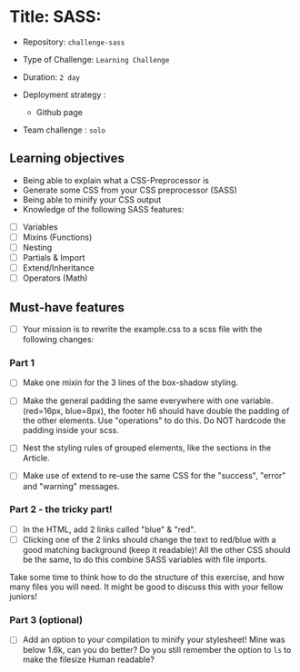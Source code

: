# Title: SASS: 

- Repository: `challenge-sass`
- Type of Challenge: `Learning Challenge`
- Duration: `2 day`
- Deployment strategy : 
	- Github page
	
- Team challenge : `solo`

## Learning objectives
- Being able to explain what a CSS-Preprocessor is
- Generate some CSS from your CSS preprocessor (SASS)
- Being able to minify your CSS output
- Knowledge of the following SASS features:
- [ ] Variables
- [ ] Mixins (Functions)
- [ ] Nesting
- [ ] Partials & Import
- [ ] Extend/Inheritance
- [ ] Operators (Math)

## Must-have features

- [ ] Your mission is to rewrite the example.css to a scss file with the following changes:

### Part 1
- [ ] Make one mixin for the 3 lines of the box-shadow styling.

- [ ] Make the general padding the same everywhere with one variable. (red=16px, blue=8px), the footer h6 should have double the padding of the other elements. Use "operations" to do this. Do NOT hardcode the padding inside your scss. 

- [ ] Nest the styling rules of grouped elements, like the sections in the Article.

- [ ] Make use of extend to re-use the same CSS for the "success", "error" and "warning" messages.

### Part 2 - the tricky part!
- [ ] In the HTML, add 2 links called "blue" & "red".
- [ ] Clicking one of the 2 links should change the text to red/blue with a good matching background (keep it readable)!
All the other CSS should be the same, to do this combine SASS variables with file imports.

Take some time to think how to do the structure of this exercise, and how many files you will need. It might be good to discuss this with your fellow juniors!

### Part 3 (optional)
- [ ] Add an option to your compilation to minify your stylesheet!
Mine was below 1.6k, can you do better? Do you still remember the option to `ls` to make the filesize Human readable?
